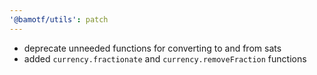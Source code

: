 ```yaml
---
'@bamotf/utils': patch
---
```


- deprecate unneeded functions for converting to and from sats
- added `currency.fractionate` and `currency.removeFraction` functions
